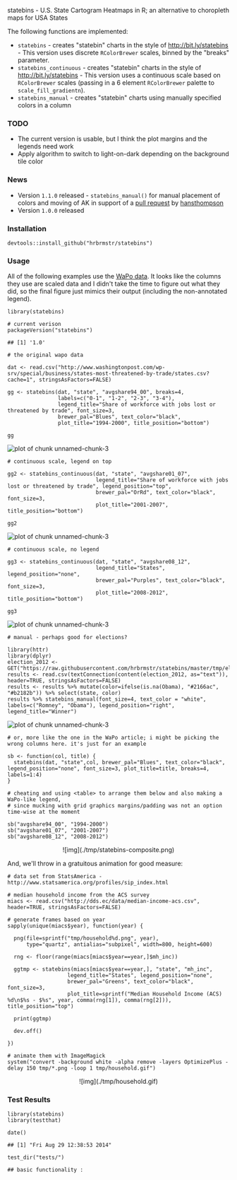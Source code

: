 <!-- output: html_document -->

statebins - U.S. State Cartogram Heatmaps in R; an alternative to choropleth maps for USA States

The following functions are implemented:

-   `statebins` - creates "statebin" charts in the style of <http://bit.ly/statebins> - This version uses discrete `RColorBrewer` scales, binned by the "breaks" parameter.
-   `statebins_continuous` - creates "statebin" charts in the style of <http://bit.ly/statebins> - This version uses a continuous scale based on `RColorBrewer` scales (passing in a 6 element `RColorBrewer` palette to `scale_fill_gradientn`).
-   `statebins_manual` - creates "statebin" charts using manually specified colors in a column

### TODO

-   The current version is usable, but I think the plot margins and the legends need work
-   Apply algorithm to switch to light-on-dark depending on the background tile color

### News

-   Version `1.1.0` released - `statebins_manual()` for manual placement of colors and moving of AK in support of a [pull request](https://github.com/hrbrmstr/statebins/pull/1) by [hansthompson](https://github.com/hansthompson)
-   Version `1.0.0` released

### Installation

``` {.r}
devtools::install_github("hrbrmstr/statebins")
```

### Usage

All of the following examples use the [WaPo data](http://www.washingtonpost.com/wp-srv/special/business/states-most-threatened-by-trade/states.csv?cache=1). It looks like the columns they use are scaled data and I didn't take the time to figure out what they did, so the final figure just mimics their output (including the non-annotated legend).

``` {.r}
library(statebins)

# current verison
packageVersion("statebins")
```

    ## [1] '1.0'

``` {.r}
# the original wapo data

dat <- read.csv("http://www.washingtonpost.com/wp-srv/special/business/states-most-threatened-by-trade/states.csv?cache=1", stringsAsFactors=FALSE)

gg <- statebins(dat, "state", "avgshare94_00", breaks=4, 
                labels=c("0-1", "1-2", "2-3", "3-4"),
                legend_title="Share of workforce with jobs lost or threatened by trade", font_size=3, 
                brewer_pal="Blues", text_color="black", 
                plot_title="1994-2000", title_position="bottom")

gg
```

![plot of chunk unnamed-chunk-3](./README_files/figure-markdown_github/unnamed-chunk-31.png)

``` {.r}
# continuous scale, legend on top

gg2 <- statebins_continuous(dat, "state", "avgshare01_07",
                            legend_title="Share of workforce with jobs lost or threatened by trade", legend_position="top",
                            brewer_pal="OrRd", text_color="black", font_size=3, 
                            plot_title="2001-2007", title_position="bottom")

gg2
```

![plot of chunk unnamed-chunk-3](./README_files/figure-markdown_github/unnamed-chunk-32.png)

``` {.r}
# continuous scale, no legend

gg3 <- statebins_continuous(dat, "state", "avgshare08_12",
                            legend_title="States", legend_position="none",
                            brewer_pal="Purples", text_color="black", font_size=3, 
                            plot_title="2008-2012", title_position="bottom")

gg3
```

![plot of chunk unnamed-chunk-3](./README_files/figure-markdown_github/unnamed-chunk-33.png)

``` {.r}
# manual - perhaps good for elections?

library(httr)
library(dplyr)
election_2012 <- GET("https://raw.githubusercontent.com/hrbrmstr/statebins/master/tmp/election2012.csv")
results <- read.csv(textConnection(content(election_2012, as="text")), header=TRUE, stringsAsFactors=FALSE)
results <- results %>% mutate(color=ifelse(is.na(Obama), "#2166ac", "#b2182b")) %>% select(state, color)
results %>% statebins_manual(font_size=4, text_color = "white", labels=c("Romney", "Obama"), legend_position="right", legend_title="Winner")
```

![plot of chunk unnamed-chunk-3](./README_files/figure-markdown_github/unnamed-chunk-34.png)

``` {.r}
# or, more like the one in the WaPo article; i might be picking the wrong columns here. it's just for an example

sb <- function(col, title) {
  statebins(dat, "state",col, brewer_pal="Blues", text_color="black", legend_position="none", font_size=3, plot_title=title, breaks=4, labels=1:4)
}
```

``` {.r}
# cheating and using <table> to arrange them below and also making a WaPo-like legend, 
# since mucking with grid graphics margins/padding was not an option time-wise at the moment

sb("avgshare94_00", "1994-2000")
sb("avgshare01_07", "2001-2007")
sb("avgshare08_12", "2008-2012")
```

<!-- uncomment the following and add backticks where appropriate and remove the reference to -->
<!-- the static image when the rmarkdown output is HTML and this will work fine. github does not render the markdown properly -->
<!-- 
<span style="font-size:17px; color:#333;">Share of workforce with jobs lost or threatened by trade</span><br/>

<table style="width:200px" cellpadding=0, cellspacing=0><tr style="line-height:10px">
<td width="25%" style="background:#EFF3FF;">&nbsp;</td>
<td width="25%" style="background:#BDD7E7;">&nbsp;</td>
<td width="25%" style="background:#6BAED6;">&nbsp;</td>
<td width="25%" style="background:#2171B5;">&nbsp;</td></tr>
<tr><td colspan=2 align="left" style="font-size:14px">Smallest share</td><td colspan=2 align="right" style="font-size:14px">Largest</td></tr>
</table>

<table width="100%" cellpadding="0" cellspacing="0">
<tr><td width="50%">

{r f1994, echo=FALSE, fig.width=6, fig.height=5}
sb("avgshare94_00", "1994-2000")

</td><td width="50%">

{r f2001, echo=FALSE, fig.width=6, fig.height=5, results='asis'}
sb("avgshare01_07", "2001-2007")

</td></tr><tr><td width="50%">

{r f2008, echo=FALSE, fig.width=6, fig.height=5, results='asis'}
sb("avgshare08_12", "2008-2012")

</td><td width="50%"> &nbsp; </td></tr></table>

-->

<center>
![img](./tmp/statebins-composite.png)
</center>

And, we'll throw in a gratuitous animation for good measure:

``` {.r}
# data set from StatsAmerica - http://www.statsamerica.org/profiles/sip_index.html

# median household income from the ACS survey
miacs <- read.csv("http://dds.ec/data/median-income-acs.csv", header=TRUE, stringsAsFactors=FALSE)

# generate frames based on year
sapply(unique(miacs$year), function(year) {
  
  png(file=sprintf("tmp/household%d.png", year),
      type="quartz", antialias="subpixel", width=800, height=600)
  
  rng <- floor(range(miacs[miacs$year==year,]$mh_inc))
  
  ggtmp <- statebins(miacs[miacs$year==year,], "state", "mh_inc",
                   legend_title="States", legend_position="none",
                   brewer_pal="Greens", text_color="black", font_size=3,
                   plot_title=sprintf("Median Household Income (ACS) %d\n$%s - $%s", year, comma(rng[1]), comma(rng[2])), title_position="top")
  
  print(ggtmp)
  
  dev.off()
  
})

# animate them with ImageMagick
system("convert -background white -alpha remove -layers OptimizePlus -delay 150 tmp/*.png -loop 1 tmp/household.gif")
```

<center>
![img](./tmp/household.gif)
</embed></center>

### Test Results

``` {.r}
library(statebins)
library(testthat)

date()
```

    ## [1] "Fri Aug 29 12:38:53 2014"

``` {.r}
test_dir("tests/")
```

    ## basic functionality :
